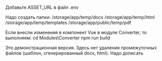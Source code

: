 Добавьте ASSET_URL в файл .env

Надо создать папки:
/storage/app/temp/docs
/storage/app/temp/html
/storage/app/temp/templates
/storage/app/public/temp/pdf

Если внесли изменения в компонент Vue в модуле Converter, то выполняем:
cd Modules\\Converter
npm run build

Это демонстрационная версия. Здесь нет удаления промежуточных файлов (шаблон, сгенерированный docx, html). Надо дописать
